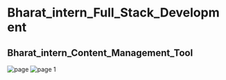 # Bharat_intern_Full_Stack_Development

## Bharat_intern_Content_Management_Tool

![page](https://github.com/YasinsaMahanama/Bharat_intern_Full_Stack_Development/assets/122031127/860853b4-ba1b-4775-9fa6-72e50d699ab7)
![page 1](https://github.com/YasinsaMahanama/Bharat_intern_Full_Stack_Development/assets/122031127/6176d183-ca58-465f-9500-af79050ef814)
